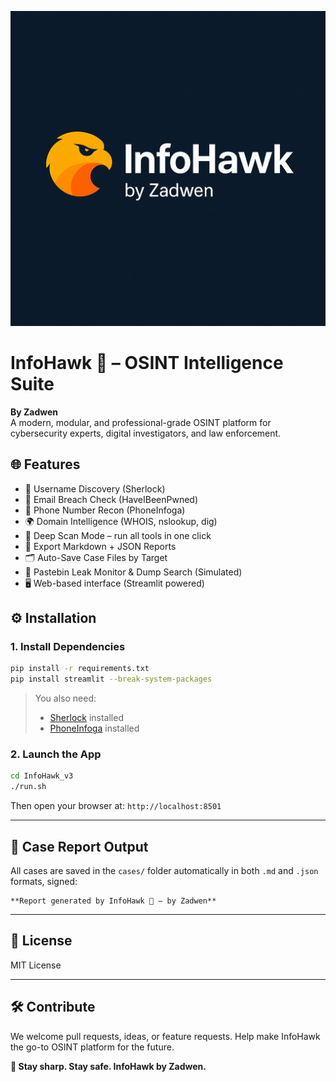 ![InfoHawk Demo](project.png)

# InfoHawk 🦅 – OSINT Intelligence Suite

**By Zadwen**  
A modern, modular, and professional-grade OSINT platform for cybersecurity experts, digital investigators, and law enforcement.

## 🌐 Features

- 🔎 Username Discovery (Sherlock)
- 📧 Email Breach Check (HaveIBeenPwned)
- 📱 Phone Number Recon (PhoneInfoga)
- 🌍 Domain Intelligence (WHOIS, nslookup, dig)
- 🧠 Deep Scan Mode – run all tools in one click
- 📄 Export Markdown + JSON Reports
- 🗂️ Auto-Save Case Files by Target
- 🧪 Pastebin Leak Monitor & Dump Search (Simulated)
- 🖥️ Web-based interface (Streamlit powered)

## ⚙️ Installation

### 1. Install Dependencies

```bash
pip install -r requirements.txt
pip install streamlit --break-system-packages
```

> You also need:
> - [Sherlock](https://github.com/sherlock-project/sherlock) installed
> - [PhoneInfoga](https://github.com/sundowndev/PhoneInfoga) installed

### 2. Launch the App

```bash
cd InfoHawk_v3
./run.sh
```

Then open your browser at: `http://localhost:8501`

---

## 📂 Case Report Output

All cases are saved in the `cases/` folder automatically in both `.md` and `.json` formats, signed:

```
**Report generated by InfoHawk 🦅 – by Zadwen**
```

---

## 📃 License

MIT License

---

## 🛠️ Contribute

We welcome pull requests, ideas, or feature requests. Help make InfoHawk the go-to OSINT platform for the future.

**🦅 Stay sharp. Stay safe. InfoHawk by Zadwen.**
